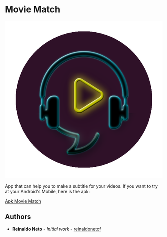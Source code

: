 # Movie Match 

![alt text](https://github.com/reinaldonetof/movie-match-react-native/blob/master/src/assets/logo/LOGO_APLICATIVO.png?raw=true)

App that can help you to make a subtitle for your videos.
If you want to try at your Android's Mobile, here is the apk:

[Apk Movie Match](https://github.com/reinaldonetof/movie-match-react-native/blob/master/MovieMatch.apk)

## Authors

* **Reinaldo Neto** - *Initial work* - [reinaldonetof](https://github.com/reinaldonetof)
